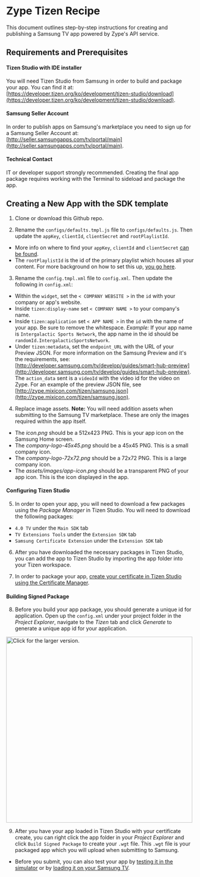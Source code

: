 # Zype Tizen Recipe

This document outlines step-by-step instructions for creating and publishing a Samsung TV app powered by Zype's API service. 

## Requirements and Prerequisites

#### Tizen Studio with IDE installer

You will need Tizen Studio from Samsung in order to build and package your app. You can find it at: [https://developer.tizen.org/ko/development/tizen-studio/download](https://developer.tizen.org/ko/development/tizen-studio/download).

#### Samsung Seller Account

In order to publish apps on Samsung's marketplace you need to sign up for a Samsung Seller Account at: [http://seller.samsungapps.com/tv/portal/main](http://seller.samsungapps.com/tv/portal/main).


#### Technical Contact

IT or developer support strongly recommended. Creating the final app package requires working with the Terminal to sideload and package the app.


## Creating a New App with the SDK template

1. Clone or download this Github repo.

2. Rename the `configs/defaults.tmpl.js` file to `configs/defaults.js`. Then update the `appKey`, `clientId`, `clientSecret` and `rootPlaylistId`. 

- More info on where to find your `appKey`, `clientId` and `clientSecret` [can be found](https://support.zype.com/hc/en-us/articles/115008501628-API-App-Keys).
- The `rootPlaylistId` is the id of the primary playlist which houses all your content. For more background on how to set this up, [you go here](https://support.zype.com/hc/en-us/articles/115009159068-Managing-Playlist-Relationships).

3. Rename the `config.tmpl.xml` file to `config.xml`. Then update the following in `config.xml`:

- Within the `widget`, set the `< COMPANY WEBSITE >` in the `id` with your company or app's website.
- Inside `tizen:display-name` set `< COMPANY NAME >` to your company's name.
- Inside `tizen:application` set `< APP NAME >` in the `id` with the name of your app. Be sure to remove the whitespace. _Example:_ If your app name is `Intergalactic Sports Network`, the app name in the id should be `randomId.IntergalacticSportsNetwork`.
- Under `tizen:metadata`, set the `endpoint_URL` with the URL of your Preview JSON. For more information on the Samsung Preview and it's the requirements, see: [http://developer.samsung.com/tv/develop/guides/smart-hub-preview](http://developer.samsung.com/tv/develop/guides/smart-hub-preview). The `action_data` sent is a `videoId` with the video id for the video on Zype. For an example of the preview JSON file, see [http://zype.mixicon.com/tizen/samsung.json](http://zype.mixicon.com/tizen/samsung.json).

4. Replace image assets. __**Note:**__ You will need addition assets when submitting to the Samsung TV marketplace. These are only the images required within the app itself.

- The _icon.png_ should be a 512x423 PNG. This is your app icon on the Samsung Home screen.
- The _company-logo-45x45.png_ should be a 45x45 PNG. This is a small company icon.
- The _company-logo-72x72.png_ should be a 72x72 PNG. This is a large company icon.
- The _assets/images/app-icon.png_ should be a transparent PNG of your app icon. This is the icon displayed in the app.

#### Configuring Tizen Studio

5. In order to open your app, you will need to download a few packages using the _Package Manager_ in Tizen Studio. You will need to download the following packages:

- `4.0 TV` under the `Main SDK` tab
- `TV Extensions Tools` under the `Extension SDK` tab
- `Samsung Certificate Extension` under the `Extension SDK` tab

6. After you have downloaded the necessary packages in Tizen Studio, you can add the app to Tizen Studio by importing the app folder into your Tizen workspace. 

7. In order to package your app, [create your certificate in Tizen Studio using the Certificate Manager](https://developer.tizen.org/ko/development/tizen-studio/web-tools/managing-projects/certificate-registration). 

#### Building Signed Package

8. Before you build your app package, you should generate a unique id for application. Open up the `config.xml` under your project folder in the _Project Explorer_, navigate to the _Tizen_ tab and click _Generate_ to generate a unique app id for your application.

<a href="https://drive.google.com/uc?export=view&id=15M3elCvrpT4nLV4lzUAuBZX84Qadda5L"><img src="https://drive.google.com/uc?export=view&id=15M3elCvrpT4nLV4lzUAuBZX84Qadda5L" style="width: 500px; max-width: 100%; height: auto" title="Click for the larger version."/></a>

9. After you have your app loaded in Tizen Studio with your certificate create, you can right click the app folder in your _Project Explorer_ and click `Build Signed Package` to create your `.wgt` file. This `.wgt` file is your packaged app which you will upload when submitting to Samsung.

- Before you submit, you can also test your app by [testing it in the simulator](http://developer.samsung.com/tv/develop/getting-started/using-sdk/tv-simulator) or by [loading it on your Samsung TV](http://developer.samsung.com/tv/develop/getting-started/using-sdk/tv-device).